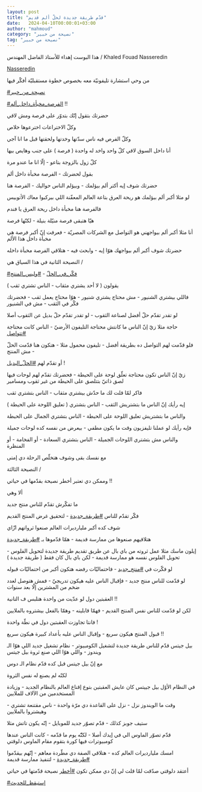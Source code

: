 ```yaml
---
layout: post
title: "قدّم طريقة جديدة لحلّ ألم قديم"
date:   2024-04-10T00:00:01+03:00
author: "mahmoud"
category: "نصيحة من خبير"
tag: "نصيحة من خبير"
---
```



هذا البوست إهداء للأستاذ الفاضل المهندس / Khaled
Fouad Nasseredin




[<u>Nasseredin</u>](https://www.facebook.com/Nasseredin.Expert?__cft__%5b0%5d=AZXM7DTszHdAgbuml-_vZubLQ4esHn9yWYinLSYs3PWKWQmYZH57kSl2M-JxXOnSDUEWbXHUKFJ_RVFoJCyh_a7ZbpVMQk8-BSHG8oETlJMZwtT_WZXm4I7Q2kY_nKA7pX-wJ9xhNx3Jh2KRGmloIj8spIyECznbL1WD3Qp6DiQX8C4RQZsOaMB9FuMiG98PGcE&__tn__=-%5dK-R)




من وحي استشارة تليفونيّة معه بخصوص خطوة مستقبليّة أفكّر
فيها




[<u>\#نصيحة\_من\_خبير</u>](https://www.facebook.com/hashtag/%D9%86%D8%B5%D9%8A%D8%AD%D8%A9_%D9%85%D9%86_%D8%AE%D8%A8%D9%8A%D8%B1?__eep__=6&__cft__%5b0%5d=AZXM7DTszHdAgbuml-_vZubLQ4esHn9yWYinLSYs3PWKWQmYZH57kSl2M-JxXOnSDUEWbXHUKFJ_RVFoJCyh_a7ZbpVMQk8-BSHG8oETlJMZwtT_WZXm4I7Q2kY_nKA7pX-wJ9xhNx3Jh2KRGmloIj8spIyECznbL1WD3Qp6DiQX8C4RQZsOaMB9FuMiG98PGcE&__tn__=*NK-R)




[<u>\#الفرصة\_مخبأة\_داخل\_ألم</u>](https://www.facebook.com/hashtag/%D8%A7%D9%84%D9%81%D8%B1%D8%B5%D8%A9_%D9%85%D8%AE%D8%A8%D8%A3%D8%A9_%D8%AF%D8%A7%D8%AE%D9%84_%D8%A3%D9%84%D9%85?__eep__=6&__cft__%5b0%5d=AZXM7DTszHdAgbuml-_vZubLQ4esHn9yWYinLSYs3PWKWQmYZH57kSl2M-JxXOnSDUEWbXHUKFJ_RVFoJCyh_a7ZbpVMQk8-BSHG8oETlJMZwtT_WZXm4I7Q2kY_nKA7pX-wJ9xhNx3Jh2KRGmloIj8spIyECznbL1WD3Qp6DiQX8C4RQZsOaMB9FuMiG98PGcE&__tn__=*NK-R)
!!




حضرتك بتقول إنّك بتدوّر على فرصة ومش لاقي

وكلّ الاختراعات اخترعوها خلاص

وكلّ الفرص فيه ناس سدّتها وخدتها ولحقتها قبل ما انا
آجي




أنا داخل السوق لاقي كلّ واحد واخد له واحدة ( فرصة ) على
جنب وهايص بيها

كلّ زول بالزوجة بتاعو - إلّا انا ما عندو مرة




بقول لحضرتك - الفرصة مخبأة داخل ألم

حضرتك شوف إيه أكتر ألم بيؤلمك - وبيؤلم الناس حواليك -
الفرصة هنا




لو مثلا أكبر ألم بيؤلمك هو ريحة العرق بتاعة العالم
المعفّنة اللي بيركبوا معاك الأتوبيس

فالفرصة هنا مخبأة داخل ريحة العرق يا فندم

هيّا هتبقى فرصة منيّلة بنيلة - لكنّها فرصة




أنا مثلا أكبر ألم بيواجهني هو التواصل مع الشركات
المصريّة - فعرفت إنّ أكبر فرصة هي مخبأة داخل هذا الألم




حضرتك شوف أكبر ألم بيواجهك هوّا إيه - وابحث فيه - هتلاقي
الفرصة مخبأة داخله




النصيحة الثانية في هذا السياق هي /




[<u>\#فكّر\_في\_الحلّ</u>](https://www.facebook.com/hashtag/%D9%81%D9%83%D9%91%D8%B1_%D9%81%D9%8A_%D8%A7%D9%84%D8%AD%D9%84%D9%91?__eep__=6&__cft__%5b0%5d=AZXM7DTszHdAgbuml-_vZubLQ4esHn9yWYinLSYs3PWKWQmYZH57kSl2M-JxXOnSDUEWbXHUKFJ_RVFoJCyh_a7ZbpVMQk8-BSHG8oETlJMZwtT_WZXm4I7Q2kY_nKA7pX-wJ9xhNx3Jh2KRGmloIj8spIyECznbL1WD3Qp6DiQX8C4RQZsOaMB9FuMiG98PGcE&__tn__=*NK-R) -
[<u>\#وليس\_المنتج</u>](https://www.facebook.com/hashtag/%D9%88%D9%84%D9%8A%D8%B3_%D8%A7%D9%84%D9%85%D9%86%D8%AA%D8%AC?__eep__=6&__cft__%5b0%5d=AZXM7DTszHdAgbuml-_vZubLQ4esHn9yWYinLSYs3PWKWQmYZH57kSl2M-JxXOnSDUEWbXHUKFJ_RVFoJCyh_a7ZbpVMQk8-BSHG8oETlJMZwtT_WZXm4I7Q2kY_nKA7pX-wJ9xhNx3Jh2KRGmloIj8spIyECznbL1WD3Qp6DiQX8C4RQZsOaMB9FuMiG98PGcE&__tn__=*NK-R)




يقولون ( لا أحد يشتري مثقاب - الناس تشتري ثقب )




فاللي بيشتري الشنيور - مش محتاج يشتري شنيور - هوّا محتاج
يعمل ثقب - فحضرتك فكّر في الثقب - مش في الشنيور

لو تقدر تقدّم حلّ أفضل لصناعة الثقوب - لو تقدر تقدّم حلّ
بديل عن الثقوب أصلا




حاجة مثلا زيّ إنّ الناس ما كانتش محتاجة التليفون الأرضيّ -
الناس كانت محتاجة
[<u>\#تتواصل</u>](https://www.facebook.com/hashtag/%D8%AA%D8%AA%D9%88%D8%A7%D8%B5%D9%84?__eep__=6&__cft__%5b0%5d=AZXM7DTszHdAgbuml-_vZubLQ4esHn9yWYinLSYs3PWKWQmYZH57kSl2M-JxXOnSDUEWbXHUKFJ_RVFoJCyh_a7ZbpVMQk8-BSHG8oETlJMZwtT_WZXm4I7Q2kY_nKA7pX-wJ9xhNx3Jh2KRGmloIj8spIyECznbL1WD3Qp6DiQX8C4RQZsOaMB9FuMiG98PGcE&__tn__=*NK-R)

فلو قدّمت لهم التواصل ده بطريقة أفضل - تليفون محمول
مثلا - هتكون هنا قدّمت الحلّ - مش المنتج




أو تقدّم لهم
[<u>\#الحلّ\_البديل</u>](https://www.facebook.com/hashtag/%D8%A7%D9%84%D8%AD%D9%84%D9%91_%D8%A7%D9%84%D8%A8%D8%AF%D9%8A%D9%84?__eep__=6&__cft__%5b0%5d=AZXM7DTszHdAgbuml-_vZubLQ4esHn9yWYinLSYs3PWKWQmYZH57kSl2M-JxXOnSDUEWbXHUKFJ_RVFoJCyh_a7ZbpVMQk8-BSHG8oETlJMZwtT_WZXm4I7Q2kY_nKA7pX-wJ9xhNx3Jh2KRGmloIj8spIyECznbL1WD3Qp6DiQX8C4RQZsOaMB9FuMiG98PGcE&__tn__=*NK-R)
!




زيّ إنّ الناس تكون محتاجة تعلّق لوحة على الحيطة - فحضرتك
تقدّم لهم لوحات فيها لصق ذاتيّ بتتلصق على الحيطة من غير ثقوب
ومسامير




فاكر لمّا قلت لك ما حدّش بيشتري مثقاب - الناس بتشتري
ثقب

إيه رأيك إنّ الناس ما بتشتريش الثقب - الناس بتشتري (
تعليق اللوحة على الحيطة )




والناس ما بتشتريش تعليق اللوحة على الحيطة - الناس بتشتري
الجمال على الحيطة

فإيه رأيك لو عملنا تليفزيون وقت ما يكون مطفي - بيعرض من
نفسه كده لوحات جميلة




والناس مش بتشتري اللوحات الجميلة - الناس بتشتري
السعادة - أو الفخامة - أو المنظرة

مع نفسك بقى وشوف هتخلّص الرحلة دي إمتى




النصيحة الثالثة /

وممكن دي تعتبر أخطر نصيحة بقدّمها في حياتي !!

ألا وهي




ما تفكّرش تقدّم للناس منتج جديد

فكّر تقدّم للناس
[<u>\#طريقة\_جديدة</u>](https://www.facebook.com/hashtag/%D8%B7%D8%B1%D9%8A%D9%82%D8%A9_%D8%AC%D8%AF%D9%8A%D8%AF%D8%A9?__eep__=6&__cft__%5b0%5d=AZXM7DTszHdAgbuml-_vZubLQ4esHn9yWYinLSYs3PWKWQmYZH57kSl2M-JxXOnSDUEWbXHUKFJ_RVFoJCyh_a7ZbpVMQk8-BSHG8oETlJMZwtT_WZXm4I7Q2kY_nKA7pX-wJ9xhNx3Jh2KRGmloIj8spIyECznbL1WD3Qp6DiQX8C4RQZsOaMB9FuMiG98PGcE&__tn__=*NK-R) -
لتحقيق غرض المنتج القديم




شوف كده أكبر مليارديرات العالم صنعوا ثرواتهم ازّاي

هتلاقيهم صنعوها من ممارسة قديمة - همّا قدّموها بـ
[<u>\#طريقة\_جديدة</u>](https://www.facebook.com/hashtag/%D8%B7%D8%B1%D9%8A%D9%82%D8%A9_%D8%AC%D8%AF%D9%8A%D8%AF%D8%A9?__eep__=6&__cft__%5b0%5d=AZXM7DTszHdAgbuml-_vZubLQ4esHn9yWYinLSYs3PWKWQmYZH57kSl2M-JxXOnSDUEWbXHUKFJ_RVFoJCyh_a7ZbpVMQk8-BSHG8oETlJMZwtT_WZXm4I7Q2kY_nKA7pX-wJ9xhNx3Jh2KRGmloIj8spIyECznbL1WD3Qp6DiQX8C4RQZsOaMB9FuMiG98PGcE&__tn__=*NK-R)




إيلون ماسك مثلا عمل ثروته من باي بال عن طريق تقديم طريقة
جديدة لتحويل الفلوس - تحويل الفلوس نفسه هو ممارسة قديمة - لكن باي بال
كان فقط ( طريقة جديدة )




لو فكّرت في
[<u>\#منتج\_جديد</u>](https://www.facebook.com/hashtag/%D9%85%D9%86%D8%AA%D8%AC_%D8%AC%D8%AF%D9%8A%D8%AF?__eep__=6&__cft__%5b0%5d=AZXM7DTszHdAgbuml-_vZubLQ4esHn9yWYinLSYs3PWKWQmYZH57kSl2M-JxXOnSDUEWbXHUKFJ_RVFoJCyh_a7ZbpVMQk8-BSHG8oETlJMZwtT_WZXm4I7Q2kY_nKA7pX-wJ9xhNx3Jh2KRGmloIj8spIyECznbL1WD3Qp6DiQX8C4RQZsOaMB9FuMiG98PGcE&__tn__=*NK-R) -
فاحتماليّات رفضه هتكون أكبر من احتماليّات قبوله

لو قدّمت للناس منتج جديد - فإقبال الناس عليه هيكون
تدريجيّ - فمش هتوصل لعدد ضخم من المشترين إلّا بعد سنوات

العقبتين دول لو عدّيت من واحدة هتلبس ف التانية !!




لكن لو قدّمت للناس نفس المنتج القديم - فهمّا قابلينه -
وهمّا بالفعل بيشتروه بالملايين

فانتا تجاوزت العقبتين دول في نطّة واحدة !

قبول المنتج هيكون سريع - وإقبال الناس عليه بأعداد كبيرة
هيكون سريع !!




بيل جيتس قدّم للناس طريقة جديدة لتشغيل الكومبيوتر - نظام
تشغيل جديد اللي هوّا الـ ويندوز - واللي هوّا اللي صنع ثروة بيل جيتس




مع إنّ بيل جيتس قبل كده قدّم نظام الـ دوس

لكنّه لم يصنع له نفس الثروة




في النظام الأوّل بيل جييتس كان عايش العقبتين بتوع إقناع
العالم بالنظام الجديد - وزيادة المستخدمين من الآلاف للملايين




وقت ما الويندوز نزل - نزل على القاعدة دي مرّة واحدة - ناس
مقتنعة تشتري - وهيشتروا بالملايين




ستيف جوبز كذلك - قدّم تصوّر جديد للموبايل - إنّه يكون تاتش
مثلا

قدّم تصوّر الماوس الي في إيدك أصلا - لكنّّه يوم ما قدّمه -
كانت الناس عندها كومبيوترات فيها كورة بتقوم مقام الماوس دلوقتي




امسك مليارديرات العالم كده - هتلاقي الصفة دي مطّردة
معاهم - إنّهم بيقدّموا
[<u>\#طريقة\_جديدة</u>](https://www.facebook.com/hashtag/%D8%B7%D8%B1%D9%8A%D9%82%D8%A9_%D8%AC%D8%AF%D9%8A%D8%AF%D8%A9?__eep__=6&__cft__%5b0%5d=AZXM7DTszHdAgbuml-_vZubLQ4esHn9yWYinLSYs3PWKWQmYZH57kSl2M-JxXOnSDUEWbXHUKFJ_RVFoJCyh_a7ZbpVMQk8-BSHG8oETlJMZwtT_WZXm4I7Q2kY_nKA7pX-wJ9xhNx3Jh2KRGmloIj8spIyECznbL1WD3Qp6DiQX8C4RQZsOaMB9FuMiG98PGcE&__tn__=*NK-R) -
لتنفيذ ممارسة قديمة

أعتقد دلوقتي صدّقت لمّا قلت لي إنّ دي ممكن تكون
[<u>\#أخطر</u>](https://www.facebook.com/hashtag/%D8%A3%D8%AE%D8%B7%D8%B1?__eep__=6&__cft__%5b0%5d=AZXM7DTszHdAgbuml-_vZubLQ4esHn9yWYinLSYs3PWKWQmYZH57kSl2M-JxXOnSDUEWbXHUKFJ_RVFoJCyh_a7ZbpVMQk8-BSHG8oETlJMZwtT_WZXm4I7Q2kY_nKA7pX-wJ9xhNx3Jh2KRGmloIj8spIyECznbL1WD3Qp6DiQX8C4RQZsOaMB9FuMiG98PGcE&__tn__=*NK-R)
نصيحة قدّمتها في حياتي




[<u>\#إستيقظ\_للحديث</u>](https://www.facebook.com/hashtag/%D8%A5%D8%B3%D8%AA%D9%8A%D9%82%D8%B8_%D9%84%D9%84%D8%AD%D8%AF%D9%8A%D8%AB?__eep__=6&__cft__%5b0%5d=AZXM7DTszHdAgbuml-_vZubLQ4esHn9yWYinLSYs3PWKWQmYZH57kSl2M-JxXOnSDUEWbXHUKFJ_RVFoJCyh_a7ZbpVMQk8-BSHG8oETlJMZwtT_WZXm4I7Q2kY_nKA7pX-wJ9xhNx3Jh2KRGmloIj8spIyECznbL1WD3Qp6DiQX8C4RQZsOaMB9FuMiG98PGcE&__tn__=*NK-R)
